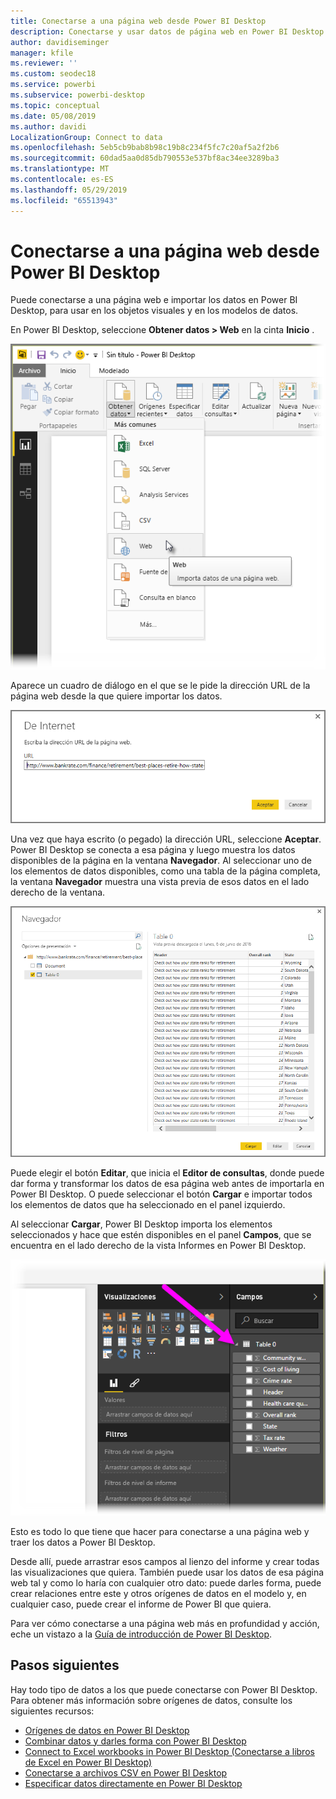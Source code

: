 ```yaml
---
title: Conectarse a una página web desde Power BI Desktop
description: Conectarse y usar datos de página web en Power BI Desktop fácilmente
author: davidiseminger
manager: kfile
ms.reviewer: ''
ms.custom: seodec18
ms.service: powerbi
ms.subservice: powerbi-desktop
ms.topic: conceptual
ms.date: 05/08/2019
ms.author: davidi
LocalizationGroup: Connect to data
ms.openlocfilehash: 5eb5cb9bab8b98c19b8c234f5fc7c20af5a2f2b6
ms.sourcegitcommit: 60dad5aa0d85db790553e537bf8ac34ee3289ba3
ms.translationtype: MT
ms.contentlocale: es-ES
ms.lasthandoff: 05/29/2019
ms.locfileid: "65513943"
---
```

# <a name="connect-to-a-web-page-from-power-bi-desktop"></a>Conectarse a una página web desde Power BI Desktop
Puede conectarse a una página web e importar los datos en Power BI Desktop, para usar en los objetos visuales y en los modelos de datos.

En Power BI Desktop, seleccione **Obtener datos > Web** en la cinta **Inicio** .

![](media/desktop-connect-to-web/connect-to-web_1.png)

Aparece un cuadro de diálogo en el que se le pide la dirección URL de la página web desde la que quiere importar los datos.

![](media/desktop-connect-to-web/connect-to-web_2.png)

Una vez que haya escrito (o pegado) la dirección URL, seleccione **Aceptar**. Power BI Desktop se conecta a esa página y luego muestra los datos disponibles de la página en la ventana **Navegador**. Al seleccionar uno de los elementos de datos disponibles, como una tabla de la página completa, la ventana **Navegador** muestra una vista previa de esos datos en el lado derecho de la ventana.

![](media/desktop-connect-to-web/connect-to-web_3.png)

Puede elegir el botón **Editar**, que inicia el **Editor de consultas**, donde puede dar forma y transformar los datos de esa página web antes de importarla en Power BI Desktop. O puede seleccionar el botón **Cargar** e importar todos los elementos de datos que ha seleccionado en el panel izquierdo.

Al seleccionar **Cargar**, Power BI Desktop importa los elementos seleccionados y hace que estén disponibles en el panel **Campos**, que se encuentra en el lado derecho de la vista Informes en Power BI Desktop.

![](media/desktop-connect-to-web/connect-to-web_4.png)

Esto es todo lo que tiene que hacer para conectarse a una página web y traer los datos a Power BI Desktop.

Desde allí, puede arrastrar esos campos al lienzo del informe y crear todas las visualizaciones que quiera. También puede usar los datos de esa página web tal y como lo haría con cualquier otro dato: puede darles forma, puede crear relaciones entre este y otros orígenes de datos en el modelo y, en cualquier caso, puede crear el informe de Power BI que quiera.

Para ver cómo conectarse a una página web más en profundidad y acción, eche un vistazo a la [Guía de introducción de Power BI Desktop](desktop-getting-started.md).

## <a name="next-steps"></a>Pasos siguientes
Hay todo tipo de datos a los que puede conectarse con Power BI Desktop. Para obtener más información sobre orígenes de datos, consulte los siguientes recursos:

* [Orígenes de datos en Power BI Desktop](desktop-data-sources.md)
* [Combinar datos y darles forma con Power BI Desktop](desktop-shape-and-combine-data.md)
* [Connect to Excel workbooks in Power BI Desktop (Conectarse a libros de Excel en Power BI Desktop)](desktop-connect-excel.md)   
* [Conectarse a archivos CSV en Power BI Desktop](desktop-connect-csv.md)   
* [Especificar datos directamente en Power BI Desktop](desktop-enter-data-directly-into-desktop.md)   

